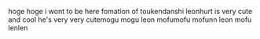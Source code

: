 hoge
hoge
i wont to be here
fomation of toukendanshi
leonhurt is very cute and cool
he's very very cutemogu mogu leon
mofumofu mofunn leon mofu
lenlen
